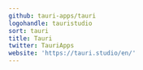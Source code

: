 ```yaml
---
github: tauri-apps/tauri
logohandle: tauristudio
sort: tauri
title: Tauri
twitter: TauriApps
website: 'https://tauri.studio/en/'
---
```

